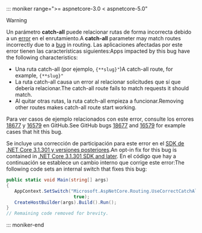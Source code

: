 ::: moniker range=">= aspnetcore-3.0 < aspnetcore-5.0"

> [!WARNING]
> <span data-ttu-id="d151f-101">Un parámetro **catch-all** puede relacionar rutas de forma incorrecta debido a un [error](https://github.com/dotnet/aspnetcore/issues/18677) en el enrutamiento.</span><span class="sxs-lookup"><span data-stu-id="d151f-101">A **catch-all** parameter may match routes incorrectly due to a [bug](https://github.com/dotnet/aspnetcore/issues/18677) in routing.</span></span> <span data-ttu-id="d151f-102">Las aplicaciones afectadas por este error tienen las características siguientes:</span><span class="sxs-lookup"><span data-stu-id="d151f-102">Apps impacted by this bug have the following characteristics:</span></span>
>
> * <span data-ttu-id="d151f-103">Una ruta catch-all (por ejemplo, `{**slug}"`)</span><span class="sxs-lookup"><span data-stu-id="d151f-103">A catch-all route, for example, `{**slug}"`</span></span>
> * <span data-ttu-id="d151f-104">La ruta catch-all causa un error al relacionar solicitudes que sí que debería relacionar.</span><span class="sxs-lookup"><span data-stu-id="d151f-104">The catch-all route fails to match requests it should match.</span></span>
> * <span data-ttu-id="d151f-105">Al quitar otras rutas, la ruta catch-all empieza a funcionar.</span><span class="sxs-lookup"><span data-stu-id="d151f-105">Removing other routes makes catch-all route start working.</span></span>
>
> <span data-ttu-id="d151f-106">Para ver casos de ejemplo relacionados con este error, consulte los errores [18677](https://github.com/dotnet/aspnetcore/issues/18677) y [16579](https://github.com/dotnet/aspnetcore/issues/16579) en GitHub.</span><span class="sxs-lookup"><span data-stu-id="d151f-106">See GitHub bugs [18677](https://github.com/dotnet/aspnetcore/issues/18677) and [16579](https://github.com/dotnet/aspnetcore/issues/16579) for example cases that hit this bug.</span></span>
>
> <span data-ttu-id="d151f-107">Se incluye una corrección de participación para este error en el [SDK de .NET Core 3.1.301 y versiones posteriores](https://dotnet.microsoft.com/download/dotnet-core/3.1).</span><span class="sxs-lookup"><span data-stu-id="d151f-107">An opt-in fix for this bug is contained in [.NET Core 3.1.301 SDK and later](https://dotnet.microsoft.com/download/dotnet-core/3.1).</span></span> <span data-ttu-id="d151f-108">En el código que hay a continuación se establece un cambio interno que corrige este error:</span><span class="sxs-lookup"><span data-stu-id="d151f-108">The following code sets an internal switch that fixes this bug:</span></span>
>
>```csharp
>public static void Main(string[] args)
>{
>    AppContext.SetSwitch("Microsoft.AspNetCore.Routing.UseCorrectCatchAllBehavior", 
>                          true);
>    CreateHostBuilder(args).Build().Run();
>}
>// Remaining code removed for brevity.
>```

::: moniker-end